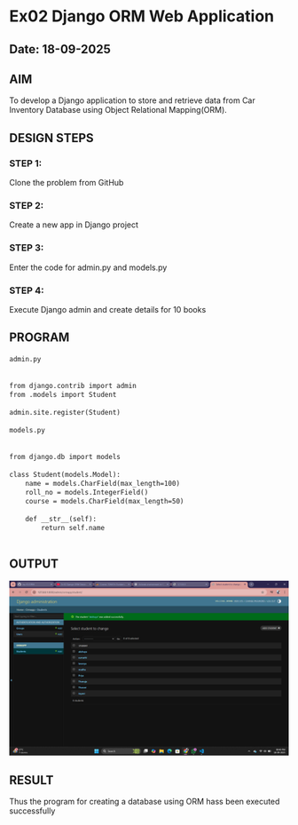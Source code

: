 # Ex02 Django ORM Web Application
## Date: 18-09-2025


## AIM
To develop a Django application to store and retrieve data from Car Inventory Database using Object Relational Mapping(ORM).

## DESIGN STEPS

### STEP 1:
Clone the problem from GitHub

### STEP 2:
Create a new app in Django project

### STEP 3:
Enter the code for admin.py and models.py

### STEP 4:
Execute Django admin and create details for 10 books

## PROGRAM

```
admin.py


from django.contrib import admin
from .models import Student

admin.site.register(Student)

models.py


from django.db import models

class Student(models.Model):
    name = models.CharField(max_length=100)
    roll_no = models.IntegerField()
    course = models.CharField(max_length=50)

    def __str__(self):
        return self.name


```


## OUTPUT

![alt text](<Screenshot (33).png>)


## RESULT
Thus the program for creating a database using ORM hass been executed successfully
